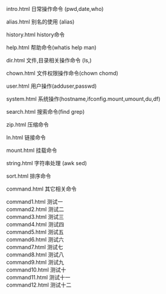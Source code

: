 intro.html   日常操作命令 (pwd,date,who)

alias.html   别名的使用 (alias)

history.html history命令

help.html    帮助命令(whatis help man)

dir.html     文件,目录相关操作命令 (ls,)

chown.html   文件权限操作命令(chown chomd)

user.html    用户操作(adduser,passwd)

system.html  系统操作(hostname,ifconfig.mount,umount,du,df)

search.html  搜索命令(find grep)

zip.html     压缩命令

ln.html      链接命令

mount.html   挂载命令

string.html  字符串处理 (awk sed)

sort.html    排序命令

command.html 其它相关命令

command1.html 测试一   
command2.html 测试二   
command3.html 测试三   
command4.html 测试四   
command5.html 测试五   
command6.html 测试六   
command7.html 测试七   
command8.html 测试八   
command9.html 测试九   
command10.html 测试十   
command11.html 测试十一   
command12.html 测试十二   

